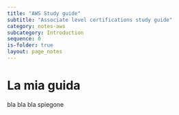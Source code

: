 ```yaml
---
title: "AWS Study guide"
subtitle: "Associate level certifications study guide"
category: notes-aws
subcategory: Introduction
sequence: 0
is-folder: true
layout: page_notes
---
```


# La mia guida

bla bla bla spiegone